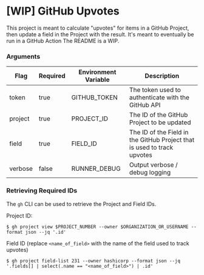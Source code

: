 # [WIP] GitHub Upvotes

This project is meant to calculate "upvotes" for items in a GitHub Project, then update a field in the Project with the result. It's meant to eventually be run in a GitHub Action The README is a WIP.

### Arguments

| Flag    | Required | Environment Variable | Description                                                             |
| ------- | -------- | -------------------- | ----------------------------------------------------------------------- |
| token   | true     | GITHUB_TOKEN         | The token used to authenticate with the GitHub API                      |
| project | true     | PROJECT_ID           | The ID of the GitHub Project to be updated                              |
| field   | true     | FIELD_ID             | The ID of the Field in the GitHub Project that is used to track upvotes |
| verbose | false    | RUNNER_DEBUG         | Output verbose / debug logging                                          |

### Retrieving Required IDs

The `gh` CLI can be used to retrieve the Project and Field IDs.

Project ID:

```shell
$ gh project view $PROJECT_NUMBER --owner $ORGANIZATION_OR_USERNAME --format json --jq '.id'
```

Field ID (replace `<name_of_field>` with the name of the field used to track upvotes)

```shell
$ gh project field-list 231 --owner hashicorp --format json --jq '.fields[] | select(.name == "<name_of_field>") | .id'
```
